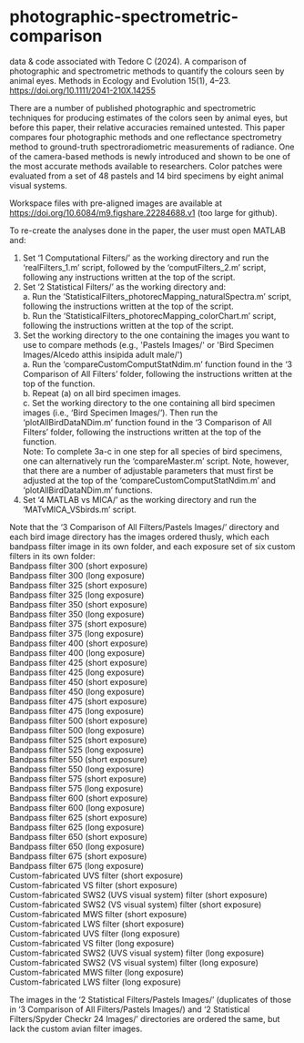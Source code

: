 # photographic-spectrometric-comparison
data & code associated with Tedore C (2024). A comparison of photographic and spectrometric methods to quantify the colours seen by animal eyes. Methods in Ecology and Evolution 15(1), 4–23. https://doi.org/10.1111/2041-210X.14255

There are a number of published photographic and spectrometric techniques for producing estimates of the colors seen by animal eyes, but before this paper, their relative accuracies remained untested. This paper compares four photographic methods and one reflectance spectrometry method to ground-truth spectroradiometric measurements of radiance. One of the camera-based methods is newly introduced and shown to be one of the most accurate methods available to researchers. Color patches were evaluated from a set of 48 pastels and 14 bird specimens by eight animal visual systems.   

Workspace files with pre-aligned images are available at https://doi.org/10.6084/m9.figshare.22284688.v1 (too large for github). 

To re-create the analyses done in the paper, the user must open MATLAB and:
1.  Set ‘1 Computational Filters/’ as the working directory and run the ‘realFilters_1.m’ script, followed by the ‘computFilters_2.m’ script, following any instructions written at the top of the script.
2.  Set ‘2 Statistical Filters/’ as the working directory and:  
    a.  Run the ‘StatisticalFilters_photorecMapping_naturalSpectra.m’ script,    following the instructions written at the top of the script.  
    b.  Run the ‘StatisticalFilters_photorecMapping_colorChart.m’ script,    following the instructions written at the top of the script.  
3.  Set the working directory to the one containing the images you want to use to compare methods (e.g., 'Pastels Images/' or 'Bird Specimen Images/Alcedo atthis insipida adult male/')  
    a.  Run the ‘compareCustomComputStatNdim.m’ function found in the ‘3 Comparison of All Filters’ folder, following the instructions written at the top of the function.  
    b.  Repeat (a) on all bird specimen images.  
    c.  Set the working directory to the one containing all bird specimen images (i.e., ‘Bird Specimen Images/’). Then run the ‘plotAllBirdDataNDim.m’ function found in the ‘3 Comparison of All Filters’ folder, following the instructions written at the top of the function.  
    Note: To complete 3a-c in one step for all species of bird specimens, one can alternatively run the ‘compareMaster.m’ script. Note, however, that there are a number of adjustable parameters that must first be adjusted at the top of the ‘compareCustomComputStatNdim.m’ and ‘plotAllBirdDataNDim.m’ functions.  
4.  Set ‘4 MATLAB vs MICA/’ as the working directory and run the ‘MATvMICA_VSbirds.m’ script.

Note that the ‘3 Comparison of All Filters/Pastels Images/’ directory and each bird image directory has the images ordered thusly, which each bandpass filter image in its own folder, and each exposure set of six custom filters in its own folder:   
Bandpass filter 300 (short exposure)  
Bandpass filter 300 (long exposure)  
Bandpass filter 325 (short exposure)  
Bandpass filter 325 (long exposure)  
Bandpass filter 350 (short exposure)  
Bandpass filter 350 (long exposure)  
Bandpass filter 375 (short exposure)  
Bandpass filter 375 (long exposure)  
Bandpass filter 400 (short exposure)  
Bandpass filter 400 (long exposure)  
Bandpass filter 425 (short exposure)  
Bandpass filter 425 (long exposure)  
Bandpass filter 450 (short exposure)  
Bandpass filter 450 (long exposure)  
Bandpass filter 475 (short exposure)  
Bandpass filter 475 (long exposure)  
Bandpass filter 500 (short exposure)  
Bandpass filter 500 (long exposure)  
Bandpass filter 525 (short exposure)  
Bandpass filter 525 (long exposure)  
Bandpass filter 550 (short exposure)  
Bandpass filter 550 (long exposure)  
Bandpass filter 575 (short exposure)  
Bandpass filter 575 (long exposure)  
Bandpass filter 600 (short exposure)  
Bandpass filter 600 (long exposure)  
Bandpass filter 625 (short exposure)  
Bandpass filter 625 (long exposure)  
Bandpass filter 650 (short exposure)  
Bandpass filter 650 (long exposure)  
Bandpass filter 675 (short exposure)  
Bandpass filter 675 (long exposure)  
Custom-fabricated UVS filter (short exposure)  
Custom-fabricated VS filter (short exposure)  
Custom-fabricated SWS2 (UVS visual system) filter (short exposure)  
Custom-fabricated SWS2 (VS visual system) filter (short exposure)  
Custom-fabricated MWS filter (short exposure)  
Custom-fabricated LWS filter (short exposure)  
Custom-fabricated UVS filter (long exposure)  
Custom-fabricated VS filter (long exposure)  
Custom-fabricated SWS2 (UVS visual system) filter (long exposure)  
Custom-fabricated SWS2 (VS visual system) filter (long exposure)  
Custom-fabricated MWS filter (long exposure)  
Custom-fabricated LWS filter (long exposure)  

The images in the ‘2 Statistical Filters/Pastels Images/’ (duplicates of those in ‘3 Comparison of All Filters/Pastels Images/) and ‘2 Statistical Filters/Spyder Checkr 24 Images/’ directories are ordered the same, but lack the custom avian filter images.
